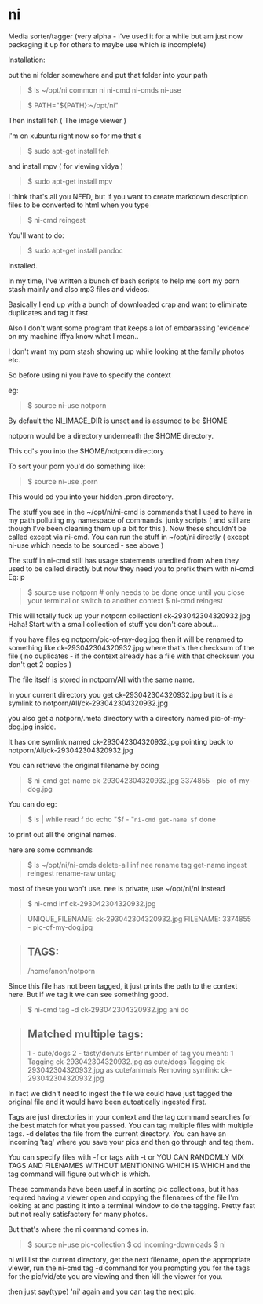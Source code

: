 # ni
Media sorter/tagger (very alpha - I've used it for a while but am just now packaging it up for others to maybe use which is incomplete)


Installation:

put the ni folder somewhere and put that folder into your path

> $ ls ~/opt/ni
> common  ni  ni-cmd  ni-cmds  ni-use

> $ PATH="${PATH}:~/opt/ni"


Then install feh ( The image viewer )

I'm on xubuntu right now so for me that's

> $ sudo apt-get install feh

and install mpv ( for viewing vidya )

> $ sudo apt-get install mpv
 
I think that's all you NEED, but if you want to create markdown description files to be converted to html when you type 

> $ ni-cmd reingest 

You'll want to do:

> $ sudo apt-get install pandoc
 
Installed.



In my time, I've written a bunch of bash scripts to help me sort my porn stash mainly and also mp3 files and videos.

Basically I end up with a bunch of downloaded crap and want to eliminate duplicates and tag it fast.

Also I don't want some program that keeps a lot of embarassing 'evidence' on my machine iffya know what I mean..

I don't want my porn stash showing up while looking at the family photos etc.  

So before using ni you have to specify the context

eg:

> $ source ni-use notporn
  
By default the NI_IMAGE_DIR is unset and is assumed to be $HOME

notporn would be a directory underneath the $HOME directory.

This cd's you into the $HOME/notporn directory

To sort your porn you'd do something like:

> $ source ni-use .porn
  
This would cd you into your hidden .pron directory.


The stuff you see in the ~/opt/ni/ni-cmd is commands that I used to have in my path polluting my namespace of commands. 
junky scripts ( and still are though I've been cleaning them up a bit for this ).  Now these shouldn't be called except via
ni-cmd.  You can run the stuff in ~/opt/ni directly ( except ni-use which needs to be sourced - see above )

The stuff in ni-cmd still has usage statements unedited from when they used to be called directly but now they need 
you to prefix them with ni-cmd Eg: p

> $ source use notporn # only needs to be done once until you close your terminal or switch to another context
> $ ni-cmd reingest
 
This will totally fuck up your notporn collection!
ck-293042304320932.jpg
Haha!  Start with a small collection of stuff you don't care about...

If you have files eg notporn/pic-of-my-dog.jpg then it will be renamed to something like ck-293042304320932.jpg where that's the 
checksum of the file ( no duplicates - if the context already has a file with that checksum you don't get 2 copies )

The file itself is stored in notporn/All with the same name.

In your current directory you get ck-293042304320932.jpg but it is a symlink to notporn/All/ck-293042304320932.jpg

you also get a notporn/.meta directory with a directory named pic-of-my-dog.jpg inside.

It has one symlink named  ck-293042304320932.jpg pointing back to notporn/All/ck-293042304320932.jpg

You can retrieve the original filename by doing 
 
> $ ni-cmd get-name ck-293042304320932.jpg
> 3374855 - pic-of-my-dog.jpg

You can do eg:
  
> $ ls | while read f
> do
>   echo "$f - "`ni-cmd get-name $f`
> done
  
to print out all the original names.  
  
here are some commands 
 
> $ ls ~/opt/ni/ni-cmds
> delete-all  inf     nee       rename      tag
> get-name    ingest  reingest  rename-raw  untag

most of these you won't use.  nee is private, use ~/opt/ni/ni instead
 
> $ ni-cmd inf ck-293042304320932.jpg
  
> UNIQUE_FILENAME: ck-293042304320932.jpg
> FILENAME: 3374855 - pic-of-my-dog.jpg

> TAGS:
> ----------------------------
> /home/anon/notporn

Since this file has not been tagged, it just prints the path to the context here.  But if we tag it we can see something good.

> $ ni-cmd tag -d ck-293042304320932.jpg ani do 
  

> Matched multiple tags:
> ----------------------
> 1 - cute/dogs
> 2 - tasty/donuts
> Enter number of tag you meant: 1
> <spewtum outlining what was done>
> Tagging ck-293042304320932.jpg as cute/dogs
> Tagging ck-293042304320932.jpg as cute/animals
> Removing symlink: ck-293042304320932.jpg 
  
  
In fact we didn't need to ingest the file we could have just tagged the original file and it would have been autoatically ingested first.
  
Tags are just directories in your context and the tag command searches for the best match for what you passed. You can tag multiple files with multiple tags.  -d deletes the file from the current directory.  You can have an incoming 'tag' where you save your pics and then go through and tag them.
  
You can specify files with -f or tags with -t or YOU CAN RANDOMLY MIX TAGS AND FILENAMES WITHOUT MENTIONING WHICH IS WHICH and the tag command will figure out which is which.
  
These commands have been useful in sorting pic collections, but it has required having a viewer open and copying the filenames of the file I'm looking at and pasting it into a terminal window to do the tagging.  Pretty fast but not really satisfactory for many photos.
  
But that's where the ni command comes in.
  
> $ source ni-use pic-collection
> $ cd incoming-downloads
> $ ni
    
ni will list the current directory, get the next filename, open the appropriate viewer, run the ni-cmd tag -d command for you prompting you for the tags for the pic/vid/etc you are viewing and then kill the viewer for you.
  
then just say(type) 'ni' again and you can tag the next pic.

